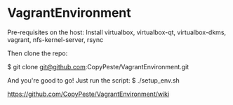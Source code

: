 # VagrantEnvironment

Pre-requisites on the host: 
Install virtualbox, virtualbox-qt, virtualbox-dkms, vagrant, nfs-kernel-server, rsync

Then clone the repo:

$ git clone git@github.com:CopyPeste/VagrantEnvironment.git

And you're good to go! Just run the script:
$ ./setup_env.sh


https://github.com/CopyPeste/VagrantEnvironment/wiki
